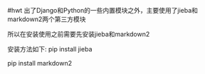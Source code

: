 #hwt
出了Django和Python的一些内置模块之外，主要使用了jieba和markdown2两个第三方模块

所以在安装使用之前需要先安装jieba和markdown2

安装方法如下:
pip install jieba

pip install markdown2
